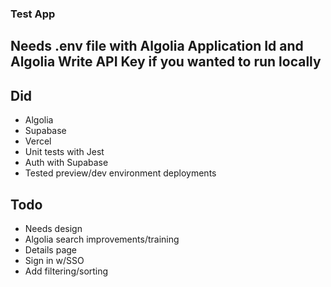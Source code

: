 ### Test App

## Needs .env file with Algolia Application Id and Algolia Write API Key if you wanted to run locally

## Did
- Algolia
- Supabase
- Vercel
- Unit tests with Jest
- Auth with Supabase
- Tested preview/dev environment deployments

## Todo
- Needs design
- Algolia search improvements/training
- Details page
- Sign in w/SSO
- Add filtering/sorting